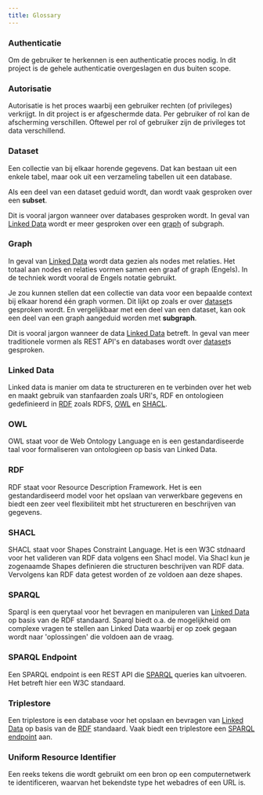 ```yaml
---
title: Glossary
---
```


### Authenticatie

Om de gebruiker te herkennen is een authenticatie proces nodig. In dit project is de gehele
authenticatie overgeslagen en dus buiten scope. 

### Autorisatie

Autorisatie is het proces waarbij een gebruiker rechten (of privileges) verkrijgt. In dit project is
er afgeschermde data. Per gebruiker of rol kan de afscherming verschillen. Oftewel per rol of
gebruiker zijn de privileges tot data verschillend.

### Dataset

Een collectie van bij elkaar horende gegevens. Dat kan bestaan uit een enkele tabel, maar ook uit
een verzameling tabellen uit een database.

Als een deel van een dataset geduid wordt, dan wordt vaak gesproken over een **subset**.

Dit is vooral jargon wanneer over databases gesproken wordt. In geval van [Linked
Data](#linked-data) wordt er meer gesproken over een [graph](#graph) of subgraph.

### Graph

In geval van [Linked Data](#linked-data) wordt data gezien als nodes met relaties. Het totaal aan
nodes en relaties vormen samen een graaf of graph (Engels). In de techniek wordt vooral de Engels
notatie gebruikt.

Je zou kunnen stellen dat een collectie van data voor een bepaalde context bij elkaar horend één
graph vormen. Dit lijkt op zoals er over [dataset](#dataset)s gesproken wordt. En vergelijkbaar met
een deel van een dataset, kan ook een deel van een graph aangeduid worden met **subgraph**.

Dit is vooral jargon wanneer de data [Linked Data](#linked-data) betreft. In geval van meer
traditionele vormen als REST API's en databases wordt over [dataset](#dataset)s gesproken.

### Linked Data

Linked data is manier om data te structureren en te verbinden over het web en maakt gebruik van
stanfaarden zoals URI's, RDF en ontologieen gedefinieerd in [RDF](#rdf) zoals RDFS, [OWL](#owl) en
[SHACL](#shacl). 

### OWL

OWL staat voor de Web Ontology Language en is een gestandardiseerde taal voor formaliseren van
ontologieen op basis van Linked Data.

### RDF

RDF staat voor Resource Description Framework. Het is een gestandardiseerd model voor het opslaan
van verwerkbare gegevens en biedt een zeer veel flexibiliteit mbt het structureren en beschrijven
van gegevens.

### SHACL

SHACL staat voor Shapes Constraint Language. Het is een W3C stdnaard voor het valideren van RDF data
volgens een Shacl model. Via Shacl kun je zogenaamde Shapes definieren die structuren beschrijven
van RDF data. Vervolgens kan RDF data getest worden of ze voldoen aan deze shapes. 

### SPARQL

Sparql is een querytaal voor het bevragen en manipuleren van [Linked Data](#linked-data) op basis
van de RDF standaard. Sparql biedt o.a. de mogelijkheid om complexe vragen te stellen aan Linked
Data waarbij er op zoek gegaan wordt naar 'oplossingen' die voldoen aan de vraag.

### SPARQL Endpoint

Een SPARQL endpoint is een REST API die [SPARQL](#sparql) queries kan uitvoeren. Het betreft hier
een W3C standaard. 

### Triplestore

Een triplestore is een database voor het opslaan en bevragen van [Linked Data](#linked-data) op
basis van de [RDF](#rdf) standaard. Vaak biedt een triplestore een [SPARQL
endpoint](#sparql-endpoint) aan.

### Uniform Resource Identifier 

Een reeks tekens die wordt gebruikt om een bron op een computernetwerk te identificeren, waarvan het bekendste type het webadres of een URL is.
